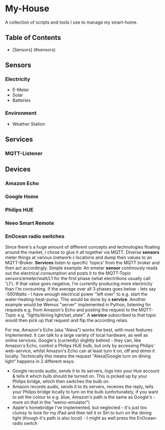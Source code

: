 # My-House

A collection of scripts and tools I use to manage my smart-home.

## Table of Contents

 - [Sensors] (#sensors)
 
 ## Sensors
 ### Electricity
 * E-Meter
 * Solar
 * Batteries
 
 ### Environment
 * Weather Station
 
 ## Services
 ### MQTT-Listener
 
 ## Devices
 ### Amazon Echo
 ### Google Home
 ### Philips HUE
 ### Neeo Smart Remote
 ### EnOcean radio switches
 
 Since there's a huge amount of different concepts and technologies floating around the market, I chose to glue it all together via MQTT. Diverse **sensors** meter things at various (network-) locations and dump their values to an MQTT-Broker.
 **Services** listen to specific 'topics' from the MQTT broker and then act accordingly.
 Simple example: An emeter **sensor** continously reads out the electrical consumption and posts it to the MQTT-Topic sensors/emeter/watt/L1 for the first phase (what electritions usually call 'L1'). If that value goes negative, I'm currently producing more electricity than I'm consuming. If the average over all 3 phases goes below - lets say -500Watts - I have enough electrical power "left over" to e.g. start the water-heating-heat-pump. This would be done by a **service**.
 Another example would be Wemos "server" implemented in Python, listening for requests e.g. from Amazon's Echo and posting the request to the MQTT-Topic e.g. "lights/dining light/set_state". A **service** subscribed to that topic would then pick up that request and flip the according relais.
 
 For me, Amazon's Echo (aka "Alexa") works the best, with most features implemented. It can talk to a large variety of local hardware, as well as online services. Google's (currently) slightly behind - they can, like Amazon's Echo, control a Philips HUE bulb, but only by accessing Philips' web-service, whilst Amazon's Echo can at least turn it on, off and dimm it locally. Technically this means the request "Alexa|Google turn on dining light" happens in 2 different ways:
 - Google records audio, sends it to its servers, logs into your Hue account & tells it which bulb should be turned on. This is picked up by your Philips bridge, which then switches the bulb on.
 - Amazon records audio, sends it to its servers, receives the reply, tells your Philips bridge locally to turn on the bulb (unfortunately, if you want to set the colour to e.g. blue, Amazon's path is the same as Google's - more on that in the "wemo-emulator")
 - Apple's homebridge I've implemented, but neglected - it's just too clumsy to look for my iPad and then tell it or Siri to turn on the dining light (though it's path is also local) - I might as well press the EnOcean-radio switch
 
 
 
